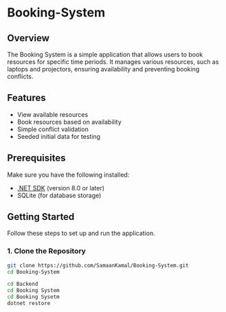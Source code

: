 # Booking-System

## Overview

The Booking System is a simple application that allows users to book resources for specific time periods. It manages various resources, such as laptops and projectors, ensuring availability and preventing booking conflicts.

## Features

- View available resources
- Book resources based on availability
- Simple conflict validation
- Seeded initial data for testing

## Prerequisites

Make sure you have the following installed:

- [.NET SDK](https://dotnet.microsoft.com/download/dotnet) (version 8.0 or later)
- SQLite (for database storage)

## Getting Started

Follow these steps to set up and run the application.

### 1. Clone the Repository

```bash
git clone https://github.com/SamaanKamal/Booking-System.git
cd Booking-System

cd Backend
cd Booking System
cd Booking Sysetm
dotnet restore 
